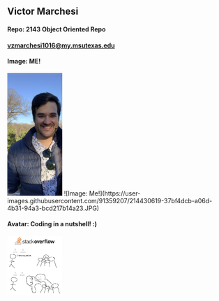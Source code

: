 ## Victor Marchesi
#### Repo: 2143 Object Oriented Repo
#### vzmarchesi1016@my.msutexas.edu
#### Image: ME!
<img src="https://github.com/Vizemo/2143-OOP-Marchesi/blob/main/Assignments/Graphics/README/Me.JPG" width=25% height=25%>
![Image: Me!](https://user-images.githubusercontent.com/91359207/214430619-37bf4dcb-a06d-4b31-94a3-bcd217b14a23.JPG)

#### Avatar: Coding in a nutshell! :)
<img src="https://github.com/Vizemo/2143-OOP-Marchesi/blob/main/Assignments/Graphics/README/Avatar.JPG" width=25% height=25%>
